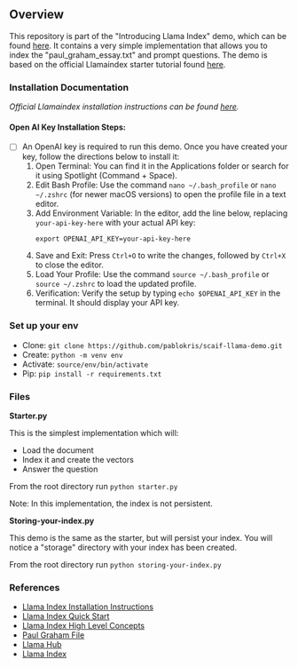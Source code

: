 ## Overview

This repository is part of the "Introducing Llama Index" demo, which can be found [here](https://bit.ly/3ItUEc9). It contains a very simple implementation that allows you to index the "paul_graham_essay.txt" and prompt questions. The demo is based on the official Llamaindex starter tutorial found [here](https://docs.llamaindex.ai/en/stable/getting_started/starter_example.html).

### Installation Documentation

_Official Llamaindex installation instructions can be found [here](https://docs.llamaindex.ai/en/stable/getting_started/installation.html)._

#### Open AI Key Installation Steps:

- [ ] An OpenAI key is required to run this demo. Once you have created your key, follow the directions below to install it:
  1. Open Terminal: You can find it in the Applications folder or search for it using Spotlight (Command + Space).
  2. Edit Bash Profile: Use the command `nano ~/.bash_profile` or `nano ~/.zshrc` (for newer macOS versions) to open the profile file in a text editor.
  3. Add Environment Variable: In the editor, add the line below, replacing `your-api-key-here` with your actual API key:
     ```
     export OPENAI_API_KEY=your-api-key-here
     ```
  4. Save and Exit: Press `Ctrl+O` to write the changes, followed by `Ctrl+X` to close the editor.
  5. Load Your Profile: Use the command `source ~/.bash_profile` or `source ~/.zshrc` to load the updated profile.
  6. Verification: Verify the setup by typing `echo $OPENAI_API_KEY` in the terminal. It should display your API key.

### Set up your env

- Clone: `git clone https://github.com/pablokris/scaif-llama-demo.git`
- Create: `python -m venv env`
- Activate: `source/env/bin/activate`
- Pip: `pip install -r requirements.txt`

### Files

**Starter.py**

This is the simplest implementation which will:

- Load the document
- Index it and create the vectors
- Answer the question

From the root directory run `python starter.py`

Note: In this implementation, the index is not persistent.

**Storing-your-index.py**

This demo is the same as the starter, but will persist your index. You will notice a "storage" directory with your index has been created.

From the root directory run `python storing-your-index.py`

### References

- [Llama Index Installation Instructions](https://docs.llamaindex.ai/en/stable/getting_started/installation.html)
- [Llama Index Quick Start](https://platform.openai.com/docs/quickstart?context=python)
- [Llama Index High Level Concepts](https://docs.llamaindex.ai/en/stable/getting_started/concepts.html)
- [Paul Graham File](https://raw.githubusercontent.com/run-llama/llama_index/main/docs/examples/data/paul_graham/paul_graham_essay.txt)
- [Llama Hub](https://llamahub.ai/)
- [Llama Index](https://www.llamaindex.ai/)
